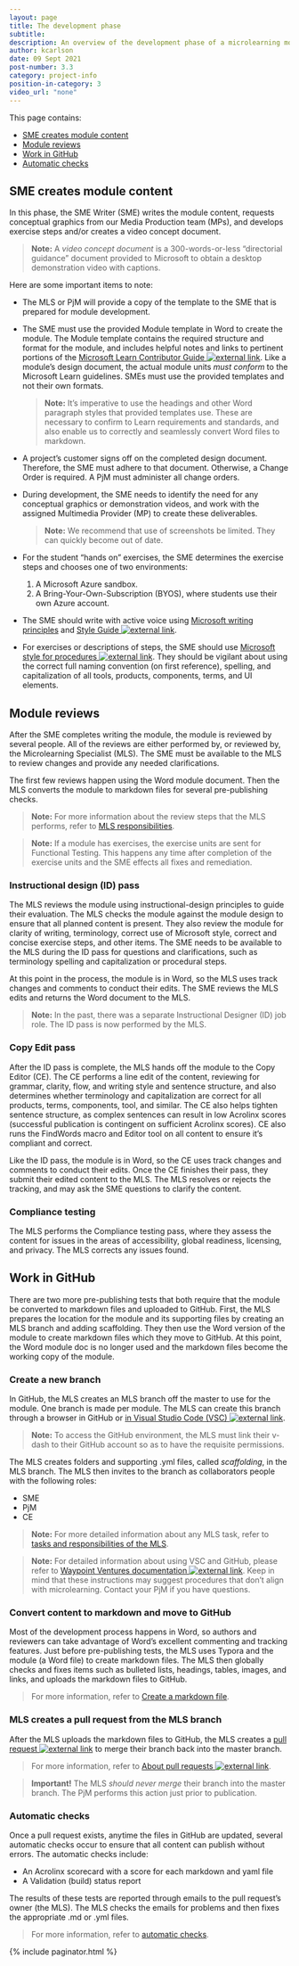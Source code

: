 ```yaml
---
layout: page
title: The development phase
subtitle:
description: An overview of the development phase of a microlearning module-creation project
author: kcarlson
date: 09 Sept 2021
post-number: 3.3
category: project-info
position-in-category: 3
video_url: "none"
---
```

This page contains:

- <a href="#creation">SME creates module content</a>
- <a href="#reviews">Module reviews</a>
- <a href="#github">Work in GitHub</a>
- <a href="#autochecks">Automatic checks</a>

## SME creates module content<a name="creation"></a>

In this phase, the SME Writer (SME) writes the module content, requests conceptual graphics from our Media Production team (MPs), and develops exercise steps and/or creates a video concept document. 

>**Note:** A *video concept document* is a 300-words-or-less “directorial guidance” document provided to Microsoft to obtain a desktop demonstration video with captions. 

Here are some important items to note:

- The MLS or PjM will provide a copy of the template to the SME that is prepared for module development. 

- The SME must use the provided Module template in Word to create the module. The Module template contains the required structure and format for the module, and includes helpful notes and links to pertinent portions of the <a href="https://review.docs.microsoft.com/help/learn/?branch=main" target="_blank">Microsoft Learn Contributor Guide ![external link](../assets/images/extlink.png)</a>. Like a module’s design document, the actual module units *must conform* to the Microsoft Learn guidelines. SMEs must use the provided templates and not their own formats. 

    >**Note:** It’s imperative to use the headings and other Word paragraph styles that provided templates use. These are necessary to confirm to Learn requirements and standards, and also enable us to correctly and seamlessly convert Word files to markdown. 

- A project’s customer signs off on the completed design document. Therefore, the SME must adhere to that document. Otherwise, a Change Order is required. A PjM must administer all change orders.

- During development, the SME needs to identify the need for any conceptual graphics or demonstration videos, and work with the assigned Multimedia Provider (MP) to create these deliverables.

    >**Note:** We recommend that use of screenshots be limited. They can quickly become out of date.

- For the student “hands on” exercises, the SME determines the exercise steps and chooses one of two environments:

    1. A Microsoft Azure sandbox.
    1. A Bring-Your-Own-Subscription (BYOS), where students use their own Azure account.

- The SME should write with active voice using <a href="https://review.docs.microsoft.com/help/contribute/writing-principles?branch=main" target="_blank">Microsoft writing principles</a> and <a href="https://styleguides.azurewebsites.net/StyleGuide/Read?id=2700">Style Guide ![external link](../assets/images/extlink.png)</a>.

- For exercises or descriptions of steps, the SME should use <a href="https://styleguides.azurewebsites.net/Styleguide/Read?id=2700&topicid=29016" target="_blank">Microsoft style for procedures ![external link](../assets/images/extlink.png)</a>. They should be vigilant about using the correct full naming convention (on first reference), spelling, and capitalization of all tools, products, components, terms, and UI elements.

## Module reviews<a name="reviews"></a>

After the SME completes writing the module, the module is reviewed by several people. All of the reviews are either performed by, or reviewed by, the Microlearning Specialist (MLS). The SME must be available to the MLS to review changes and provide any needed clarifications.

The first few reviews happen using the Word module document. Then the MLS converts the module to markdown files for several pre-publishing checks.

>**Note:** For more information about the review steps that the MLS performs, refer to [MLS responsibilities]({{site.baseurl}}/people/mls.html).

>**Note:** If a module has exercises, the exercise units are sent for Functional Testing. This happens any time after completion of the exercise units and the SME effects all fixes and remediation.

### Instructional design (ID) pass

The MLS reviews the module using instructional-design principles to guide their evaluation. The MLS checks the module against the module design to ensure that all planned content is present. They also review the module for clarity of writing, terminology, correct use of Microsoft style, correct and concise exercise steps, and other items. The SME needs to be available to the MLS during the ID pass for questions and clarifications, such as terminology spelling and capitalization or procedural steps.

At this point in the process, the module is in Word, so the MLS uses track changes and comments to conduct their edits. The SME reviews the MLS edits and returns the Word document to the MLS.

>**Note:** In the past, there was a separate Instructional Designer (ID) job role. The ID pass is now performed by the MLS. 

### Copy Edit pass

After the ID pass is complete, the MLS hands off the module to the Copy Editor (CE). The CE performs a line edit of the content, reviewing for grammar, clarity, flow, and writing style and sentence structure, and also determines whether terminology and capitalization are correct for all products, terms, components, tool, and similar. The CE also helps tighten sentence structure, as complex sentences can result in low Acrolinx scores (successful publication is contingent on sufficient Acrolinx scores). CE also runs the FindWords macro and Editor tool on all content to ensure it’s compliant and correct.

Like the ID pass, the module is in Word, so the CE uses track changes and comments to conduct their edits. Once the CE finishes their pass, they submit their edited content to the MLS. The MLS resolves or rejects the tracking, and may ask the SME questions to clarify the content.

### Compliance testing

The MLS performs the Compliance testing pass, where they assess the content for issues in the areas of accessibility, global readiness, licensing, and privacy. The MLS corrects any issues found.

## Work in GitHub<a name="github"></a>

There are two more pre-publishing tests that both require that the module be converted to markdown files and uploaded to GitHub. First, the MLS prepares the location for the module and its supporting files by creating an MLS branch and adding scaffolding. They then use the Word version of the module to create markdown files which they move to GitHub. At this point, the Word module doc is no longer used and the markdown files become the working copy of the module.

### Create a new branch

In GitHub, the MLS creates an MLS branch off the master to use for the module. One branch is made per module. The MLS can create this branch through a browser in GitHub or <a href="https://waypointventures.github.io/docs/branches/new-branch.html" target="_blank">in Visual Studio Code (VSC) ![external link](../assets/images/extlink.png)</a>.

>**Note:** To access the GitHub environment, the MLS must link their v-dash to their GitHub account so as to have the requisite permissions.

The MLS creates folders and supporting .yml files, called *scaffolding*, in the MLS branch. The MLS then invites to the branch as collaborators people with the following roles:

- SME
- PjM
- CE

>**Note:** For more detailed information about any MLS task, refer to [tasks and responsibilities of the MLS]({{site.baseurl}}/people/mls.html).

>**Note:** For detailed information about using VSC and GitHub, please refer to <a href="https://waypointventures.github.io/docs/add-content/syntax.html" target="_blank">Waypoint Ventures documentation ![external link](../assets/images/extlink.png)</a>. Keep in mind that these instructions may suggest procedures that don’t align with microlearning. Contact your PjM if you have questions.

### Convert content to markdown and move to GitHub

Most of the development process happens in Word, so authors and reviewers can take advantage of Word’s excellent commenting and tracking features. Just before pre-publishing tests, the MLS uses Typora and the module (a Word file) to create markdown files. The MLS then globally checks and fixes items such as bulleted lists, headings, tables, images, and links, and uploads the markdown files to GitHub. 

> For more information, refer to [Create a markdown file]({{site.baseurl}}/create-microlearning-modules/create-a-markdown-file.html).

### MLS creates a pull request from the MLS branch

After the MLS uploads the markdown files to GitHub, the MLS creates a <a href="https://waypointventures.github.io/docs/workflow/terminology.html#using-prs" target="_blank">pull request ![external link](../assets/images/extlink.png)</a> to merge their branch back into the master branch. 

> For more information, refer to <a href="https://docs.github.com/en/github/collaborating-with-pull-requests/proposing-changes-to-your-work-with-pull-requests/about-pull-requests" target="_blank">About pull requests ![external link](../assets/images/extlink.png)</a>.

> **Important!** The MLS *should never merge* their branch into the master branch. The PjM performs this action just prior to publication.

### Automatic checks<a name="autochecks"></a>

Once a pull request exists, anytime the files in GitHub are updated, several automatic checks occur to ensure that all content can publish without errors. The automatic checks include:

- An Acrolinx scorecard with a score for each markdown and yaml file
- A Validation (build) status report 

The results of these tests are reported through emails to the pull request’s owner (the MLS). The MLS checks the emails for problems and then fixes the appropriate .md or .yml files.

> For more information, refer to [automatic checks]({{site.baseurl}}/create-microlearning-modules/automatic-checks.html).

{% include paginator.html %}
